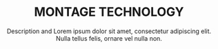 ---
title:          MONTAGE TECHNOLOGY
subtitle:       Description and Lorem ipsum dolor sit amet, consectetur adipiscing elit. Nulla tellus felis, ornare vel nulla non.
image:          images/montage_img.jpg
href:           "#"
label:          "http://montage-tech.com/"
description:    Lorem ipsum dolor sit amet, consectetur adipiscing elit. Nulla tellus felis, ornare vel nulla non, porttitor congue enim. Cras vehicula nisi eu tellus suscipit vestibulum. Integer congue at velit sit amet feugiat. Maecenas vehicula placerat iaculis. Donec pulvinar pellentesque orci ut congue.
sort:           5
---